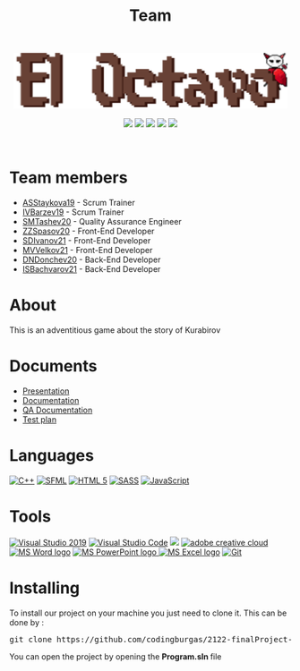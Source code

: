 <h1 align = "center"> Team</h1>
<br>
 <p align = "center">
  <img width = "490" height = "100" src = "Program/Images and fonts/Logo/El8 - Logo.png">
 </p>
 
 
<p align = "center">
   <img src = "https://img.shields.io/github/milestones/open/codingburgas/finalProject-elOctavo?style=flat-square">
   <img src = "https://img.shields.io/github/contributors/codingburgas/2122-finalProject-elOctavo?style=flat-square">
   <img src = "https://img.shields.io/github/languages/code-size/codingburgas/2122-finalProject-elOctavo?style=flat-square">
   <img src = "https://img.shields.io/github/last-commit/codingburgas/2122-finalProject-elOctavo/main?style=flat-square">
   <img src = "https://img.shields.io/github/languages/top/codingburgas/2122-finalProject-elOctavo?style=flat-square">
</p>

<br>

# Team members     
- [ASStaykova19](https://github.com/ASStaykova19) - Scrum Trainer    
- [IVBarzev19](https://github.com/IVBarzev19) - Scrum Trainer    
- [SMTashev20](https://github.com/SMTashev20) - Quality Assurance Engineer    
- [ZZSpasov20](https://github.com/ZZSpasov20) - Front-End Developer    
- [SDIvanov21](https://github.com/SDIvanov21) - Front-End Developer
- [MVVelkov21](https://github.com/MVVelkov21) - Front-End Developer
- [DNDonchev20](https://github.com/DNDonchev20) - Back-End Developer
- [ISBachvarov21](https://github.com/ISBachvarov21) - Back-End Developer
   

# About  
This is an adventitious game about the story of Kurabirov

# Documents 
  - [Presentation](https://codingburgas-my.sharepoint.com/:p:/g/personal/dndonchev20_codingburgas_bg/EcZoArWVZhREsfJeQlHDAg8BfqiK_xcGb-ODT9a1aEZbUg?rtime=5vF7PNtY2kg)
  - [Documentation](https://codingburgas-my.sharepoint.com/:w:/g/personal/smtashev20_codingburgas_bg/ESupdHF1u1lCre08ZWwMnBcB1LgOgWQd70dJKM60CZan8w?e=SJXTxj)
  - [QA Documentation](https://codingburgas-my.sharepoint.com/:x:/g/personal/smtashev20_codingburgas_bg/EcmU-Wo3BztPgxTmNkHqwBoBzxOA03y1N1mWBNpu-zj1Ww?e=Wdd0ZJ)
  - [Test plan](https://codingburgas-my.sharepoint.com/:w:/g/personal/smtashev20_codingburgas_bg/Ec1NtqxnH2NNqofxITJAzCkBWB-nc8GKQoxF9gzbTUjZ-g?e=Qq7LuX)


# Languages  
  <p align="left"> 
  <a href="https://www.cplusplus.com/"><img src="https://img.icons8.com/color/48/000000/c-plus-plus-logo.png" alt="C++"/></a>
  <a href="https://www.sfml-dev.org/"><img src="https://cdn.discordapp.com/attachments/895221336006332427/971795038596108318/1200px-SFML_Logo_1.png" alt="SFML"/></a>
  <a href="https://developer.mozilla.org/en-US/docs/Glossary/HTML5"><img src="https://img.icons8.com/color/48/000000/html-5.png" alt="HTML 5"/></a>
  <a href="https://sass-lang.com/"><img src="https://img.icons8.com/color/48/000000/sass.png" alt="SASS"/></a>
  <a href="https://developer.mozilla.org/en-US/docs/Web/JavaScript"><img src="https://img.icons8.com/color/48/000000/javascript--v1.png" alt="JavaScript"/></a>
 
  </p>

# Tools  
  <p align="left"> 
  <a href="https://visualstudio.microsoft.com/"><img src="https://img.icons8.com/fluency/48/000000/visual-studio.png" alt="Visual Studio 2019"/></a>
  <a href="https://code.visualstudio.com/"><img src="https://img.icons8.com/color/48/000000/visual-studio-code-2019.png" alt="Visual Studio Code"/></a>
  <a href="https://www.figma.com/"><img src="https://img.icons8.com/color/48/000000/figma--v1.png"/></a>
  <a href="https://www.adobe.com/creativecloud.html"><img src="https://www.adobe.com/content/dam/shared/images/product-icons/svg/creative-cloud.svg" alt="adobe creative cloud" width=48px /></a>
    <a href="https://www.microsoft.com/en-ww/microsoft-365/word"><img src="https://img.icons8.com/fluency/48/000000/microsoft-word-2019.png" alt="MS Word logo" width=48px /></a>
    <a href="https://www.microsoft.com/en-us/microsoft-365/powerpoint"><img src="https://img.icons8.com/fluency/48/000000/microsoft-powerpoint-2019.png" alt="MS PowerPoint logo" width=48px />
    <a href="https://www.microsoft.com/en-us/microsoft-365/excel"><img src="https://img.icons8.com/fluency/48/000000/microsoft-excel-2019.png" alt="MS Excel logo"/></a>
    <a href="https://git-scm.com/"><img src="https://img.icons8.com/color/48/000000/git.png" alt="Git"/></a>
  </p> 
  

<h1> Installing  </h1>
<p> To install our project on your machine you just need to clone it. This can be done by : </p>
<pre>git clone https://github.com/codingburgas/2122-finalProject-elOctavo.git</pre>
You can open the project by opening the <strong> Program.sln </strong> file